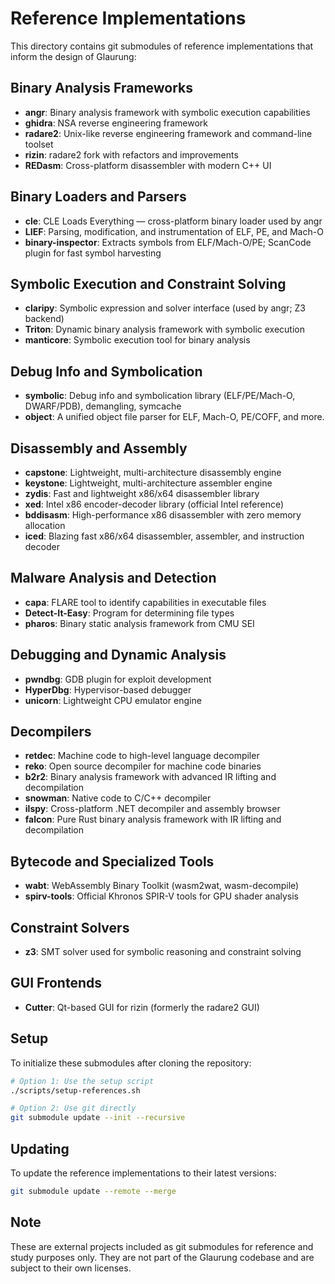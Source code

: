 # Reference Implementations

This directory contains git submodules of reference implementations that inform the design of Glaurung:

## Binary Analysis Frameworks
- **angr**: Binary analysis framework with symbolic execution capabilities
- **ghidra**: NSA reverse engineering framework
- **radare2**: Unix-like reverse engineering framework and command-line toolset
- **rizin**: radare2 fork with refactors and improvements
- **REDasm**: Cross-platform disassembler with modern C++ UI

## Binary Loaders and Parsers
- **cle**: CLE Loads Everything — cross-platform binary loader used by angr
- **LIEF**: Parsing, modification, and instrumentation of ELF, PE, and Mach-O
- **binary-inspector**: Extracts symbols from ELF/Mach-O/PE; ScanCode plugin for fast symbol harvesting

## Symbolic Execution and Constraint Solving
- **claripy**: Symbolic expression and solver interface (used by angr; Z3 backend)
- **Triton**: Dynamic binary analysis framework with symbolic execution
- **manticore**: Symbolic execution tool for binary analysis

## Debug Info and Symbolication
- **symbolic**: Debug info and symbolication library (ELF/PE/Mach-O, DWARF/PDB), demangling, symcache
- **object**: A unified object file parser for ELF, Mach-O, PE/COFF, and more.

## Disassembly and Assembly
- **capstone**: Lightweight, multi-architecture disassembly engine
- **keystone**: Lightweight, multi-architecture assembler engine
- **zydis**: Fast and lightweight x86/x64 disassembler library
- **xed**: Intel x86 encoder-decoder library (official Intel reference)
- **bddisasm**: High-performance x86 disassembler with zero memory allocation
- **iced**: Blazing fast x86/x64 disassembler, assembler, and instruction decoder

## Malware Analysis and Detection
- **capa**: FLARE tool to identify capabilities in executable files
- **Detect-It-Easy**: Program for determining file types
- **pharos**: Binary static analysis framework from CMU SEI

## Debugging and Dynamic Analysis
- **pwndbg**: GDB plugin for exploit development
- **HyperDbg**: Hypervisor-based debugger
- **unicorn**: Lightweight CPU emulator engine

## Decompilers
- **retdec**: Machine code to high-level language decompiler
- **reko**: Open source decompiler for machine code binaries
- **b2r2**: Binary analysis framework with advanced IR lifting and decompilation
- **snowman**: Native code to C/C++ decompiler
- **ilspy**: Cross-platform .NET decompiler and assembly browser
- **falcon**: Pure Rust binary analysis framework with IR lifting and decompilation

## Bytecode and Specialized Tools
- **wabt**: WebAssembly Binary Toolkit (wasm2wat, wasm-decompile)
- **spirv-tools**: Official Khronos SPIR-V tools for GPU shader analysis

## Constraint Solvers
- **z3**: SMT solver used for symbolic reasoning and constraint solving

## GUI Frontends
- **Cutter**: Qt-based GUI for rizin (formerly the radare2 GUI)

## Setup

To initialize these submodules after cloning the repository:

```bash
# Option 1: Use the setup script
./scripts/setup-references.sh

# Option 2: Use git directly
git submodule update --init --recursive
```

## Updating

To update the reference implementations to their latest versions:

```bash
git submodule update --remote --merge
```

## Note

These are external projects included as git submodules for reference and study purposes only. They are not part of the Glaurung codebase and are subject to their own licenses.
